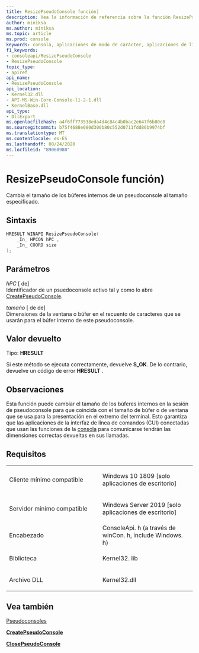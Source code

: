 ```yaml
---
title: ResizePseudoConsole función)
description: Vea la información de referencia sobre la función ResizePseudoConsole, que cambia el tamaño de los búferes internos para un pseudoconsole al tamaño especificado.
author: miniksa
ms.author: miniksa
ms.topic: article
ms.prod: console
keywords: consola, aplicaciones de modo de carácter, aplicaciones de línea de comandos, aplicaciones de terminal, API de consola, conpty, pseudoconsole
f1_keywords:
- consoleapi/ResizePseudoConsole
- ResizePseudoConsole
topic_type:
- apiref
api_name:
- ResizePseudoConsole
api_location:
- Kernel32.dll
- API-MS-Win-Core-Console-l1-2-1.dll
- KernelBase.dll
api_type:
- DllExport
ms.openlocfilehash: a4f6ff773538eda4d4c84c4b0bac2e647f6b80d8
ms.sourcegitcommit: b75f4688e080d300b80c552d0711fdd86b9974bf
ms.translationtype: MT
ms.contentlocale: es-ES
ms.lasthandoff: 08/24/2020
ms.locfileid: "89060980"
---
```

# <a name="resizepseudoconsole-function"></a>ResizePseudoConsole función)


Cambia el tamaño de los búferes internos de un pseudoconsole al tamaño especificado.

<a name="syntax"></a>Sintaxis
------

```C
HRESULT WINAPI ResizePseudoConsole(
    _In_ HPCON hPC ,
    _In_ COORD size
);
```

<a name="parameters"></a>Parámetros
----------

*hPC* \[ de\]  
Identificador de un psuedoconsole activo tal y como lo abre [CreatePseudoConsole](createpseudoconsole.md).

*tamaño* \[ de de\]  
Dimensiones de la ventana o búfer en el recuento de caracteres que se usarán para el búfer interno de este pseudoconsole. 

<a name="return-value"></a>Valor devuelto
------------

Tipo: **HRESULT**

Si este método se ejecuta correctamente, devuelve **S_OK**. De lo contrario, devuelve un código de error **HRESULT** .

<a name="remarks"></a>Observaciones
-------

Esta función puede cambiar el tamaño de los búferes internos en la sesión de pseudoconsole para que coincida con el tamaño de búfer o de ventana que se usa para la presentación en el extremo del terminal. Esto garantiza que las aplicaciones de la interfaz de línea de comandos (CUI) conectadas que usan las funciones de la [consola](console-functions.md) para comunicarse tendrán las dimensiones correctas devueltas en sus llamadas.

<a name="requirements"></a>Requisitos
------------

<table>
<colgroup>
<col width="50%" />
<col width="50%" />
</colgroup>
<tbody>
<tr class="odd">
<td><p>Cliente mínimo compatible</p></td>
<td><p>Windows 10 1809 [solo aplicaciones de escritorio]</p></td>
</tr>
<tr class="even">
<td><p>Servidor mínimo compatible</p></td>
<td><p>Windows Server 2019 [solo aplicaciones de escritorio]</p></td>
</tr>
<tr class="odd">
<td><p>Encabezado</p></td>
<td>ConsoleApi. h (a través de winCon. h, include Windows. h)</td>
</tr>
<tr class="even">
<td><p>Biblioteca</p></td>
<td>Kernel32. lib</td>
</tr>
<tr class="odd">
<td><p>Archivo DLL</p></td>
<td>Kernel32.dll</td>
</tr>
<tr class="even">
</tr>
<tr class="odd">
</tr>
<tr class="even">
</tr>
</tbody>
</table>

## <a name="span-idsee_alsospansee-also"></a><span id="see_also"></span>Vea también

[Pseudoconsoles](pseudoconsoles.md)

[**CreatePseudoConsole**](createpseudoconsole.md)

[**ClosePseudoConsole**](closepseudoconsole.md)
